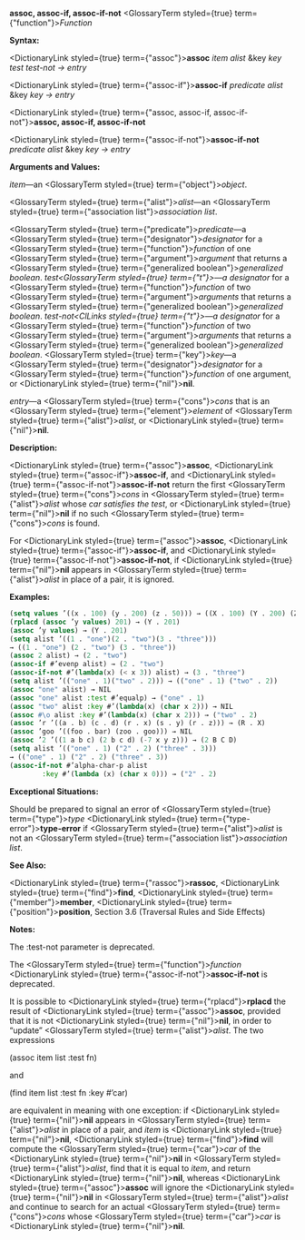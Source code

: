 **assoc, assoc-if, assoc-if-not** <GlossaryTerm styled={true} term={"function"}><i>Function</i></GlossaryTerm> 



**Syntax:** 



<DictionaryLink styled={true} term={"assoc"}><b>assoc</b></DictionaryLink> *item alist* &amp;key *key test test-not → entry* 



<DictionaryLink styled={true} term={"assoc-if"}><b>assoc-if</b></DictionaryLink> *predicate alist* &amp;key *key → entry* 







 



 



<DictionaryLink styled={true} term={"assoc, assoc-if, assoc-if-not"}><b>assoc, assoc-if, assoc-if-not</b></DictionaryLink> 



<DictionaryLink styled={true} term={"assoc-if-not"}><b>assoc-if-not</b></DictionaryLink> *predicate alist* &amp;key *key → entry* 



**Arguments and Values:** 



*item*—an <GlossaryTerm styled={true} term={"object"}><i>object</i></GlossaryTerm>. 



<GlossaryTerm styled={true} term={"alist"}><i>alist</i></GlossaryTerm>—an <GlossaryTerm styled={true} term={"association list"}><i>association list</i></GlossaryTerm>. 



<GlossaryTerm styled={true} term={"predicate"}><i>predicate</i></GlossaryTerm>—a <GlossaryTerm styled={true} term={"designator"}><i>designator</i></GlossaryTerm> for a <GlossaryTerm styled={true} term={"function"}><i>function</i></GlossaryTerm> of one <GlossaryTerm styled={true} term={"argument"}><i>argument</i></GlossaryTerm> that returns a <GlossaryTerm styled={true} term={"generalized boolean"}><i>generalized boolean</i></GlossaryTerm>. *test<GlossaryTerm styled={true} term={"t"}><i>—a </i></ClLinks>designator* for a <GlossaryTerm styled={true} term={"function"}><i>function</i></GlossaryTerm> of two <GlossaryTerm styled={true} term={"argument"}><i>arguments</i></GlossaryTerm> that returns a <GlossaryTerm styled={true} term={"generalized boolean"}><i>generalized boolean</i></GlossaryTerm>. *test-not<ClLinks styled={true} term={"t"}><i>—a </i></GlossaryTerm>designator* for a <GlossaryTerm styled={true} term={"function"}><i>function</i></GlossaryTerm> of two <GlossaryTerm styled={true} term={"argument"}><i>arguments</i></GlossaryTerm> that returns a <GlossaryTerm styled={true} term={"generalized boolean"}><i>generalized boolean</i></GlossaryTerm>. <GlossaryTerm styled={true} term={"key"}><i>key</i></GlossaryTerm>—a <GlossaryTerm styled={true} term={"designator"}><i>designator</i></GlossaryTerm> for a <GlossaryTerm styled={true} term={"function"}><i>function</i></GlossaryTerm> of one argument, or <DictionaryLink styled={true} term={"nil"}><b>nil</b></DictionaryLink>. 



*entry*—a <GlossaryTerm styled={true} term={"cons"}><i>cons</i></GlossaryTerm> that is an <GlossaryTerm styled={true} term={"element"}><i>element</i></GlossaryTerm> of <GlossaryTerm styled={true} term={"alist"}><i>alist</i></GlossaryTerm>, or <DictionaryLink styled={true} term={"nil"}><b>nil</b></DictionaryLink>. 



**Description:** 



<DictionaryLink styled={true} term={"assoc"}><b>assoc</b></DictionaryLink>, <DictionaryLink styled={true} term={"assoc-if"}><b>assoc-if</b></DictionaryLink>, and <DictionaryLink styled={true} term={"assoc-if-not"}><b>assoc-if-not</b></DictionaryLink> return the first <GlossaryTerm styled={true} term={"cons"}><i>cons</i></GlossaryTerm> in <GlossaryTerm styled={true} term={"alist"}><i>alist</i></GlossaryTerm> whose *car satisfies the test*, or <DictionaryLink styled={true} term={"nil"}><b>nil</b></DictionaryLink> if no such <GlossaryTerm styled={true} term={"cons"}><i>cons</i></GlossaryTerm> is found. 



For <DictionaryLink styled={true} term={"assoc"}><b>assoc</b></DictionaryLink>, <DictionaryLink styled={true} term={"assoc-if"}><b>assoc-if</b></DictionaryLink>, and <DictionaryLink styled={true} term={"assoc-if-not"}><b>assoc-if-not</b></DictionaryLink>, if <DictionaryLink styled={true} term={"nil"}><b>nil</b></DictionaryLink> appears in <GlossaryTerm styled={true} term={"alist"}><i>alist</i></GlossaryTerm> in place of a pair, it is ignored. 

**Examples:**
```lisp
(setq values ’((x . 100) (y . 200) (z . 50))) → ((X . 100) (Y . 200) (Z . 50)) (assoc ’y values) → (Y . 200) 
(rplacd (assoc ’y values) 201) → (Y . 201) 
(assoc ’y values) → (Y . 201) 
(setq alist ’((1 . "one")(2 . "two")(3 . "three"))) 
→ ((1 . "one") (2 . "two") (3 . "three")) 
(assoc 2 alist) → (2 . "two") 
(assoc-if #’evenp alist) → (2 . "two") 
(assoc-if-not #’(lambda(x) (< x 3)) alist) → (3 . "three") 
(setq alist ’(("one" . 1)("two" . 2))) → (("one" . 1) ("two" . 2)) 
(assoc "one" alist) → NIL 
(assoc "one" alist :test #’equalp) → ("one" . 1) 
(assoc "two" alist :key #’(lambda(x) (char x 2))) → NIL 
(assoc #\o alist :key #’(lambda(x) (char x 2))) → ("two" . 2) 
(assoc ’r ’((a . b) (c . d) (r . x) (s . y) (r . z))) → (R . X) 
(assoc ’goo ’((foo . bar) (zoo . goo))) → NIL 
(assoc ’2 ’((1 a b c) (2 b c d) (-7 x y z))) → (2 B C D) 
(setq alist ’(("one" . 1) ("2" . 2) ("three" . 3))) 
→ (("one" . 1) ("2" . 2) ("three" . 3)) 
(assoc-if-not #’alpha-char-p alist 
		:key #’(lambda (x) (char x 0))) → ("2" . 2) 


```
**Exceptional Situations:** 



Should be prepared to signal an error of <GlossaryTerm styled={true} term={"type"}><i>type</i></GlossaryTerm> <DictionaryLink styled={true} term={"type-error"}><b>type-error</b></DictionaryLink> if <GlossaryTerm styled={true} term={"alist"}><i>alist</i></GlossaryTerm> is not an <GlossaryTerm styled={true} term={"association list"}><i>association list</i></GlossaryTerm>. 



**See Also:** 



<DictionaryLink styled={true} term={"rassoc"}><b>rassoc</b></DictionaryLink>, <DictionaryLink styled={true} term={"find"}><b>find</b></DictionaryLink>, <DictionaryLink styled={true} term={"member"}><b>member</b></DictionaryLink>, <DictionaryLink styled={true} term={"position"}><b>position</b></DictionaryLink>, Section 3.6 (Traversal Rules and Side Effects) 



**Notes:** 



The :test-not parameter is deprecated. 



The <GlossaryTerm styled={true} term={"function"}><i>function</i></GlossaryTerm> <DictionaryLink styled={true} term={"assoc-if-not"}><b>assoc-if-not</b></DictionaryLink> is deprecated. 



It is possible to <DictionaryLink styled={true} term={"rplacd"}><b>rplacd</b></DictionaryLink> the result of <DictionaryLink styled={true} term={"assoc"}><b>assoc</b></DictionaryLink>, provided that it is not <DictionaryLink styled={true} term={"nil"}><b>nil</b></DictionaryLink>, in order to “update” <GlossaryTerm styled={true} term={"alist"}><i>alist</i></GlossaryTerm>. The two expressions 



(assoc item list :test fn) 



and 



(find item list :test fn :key #’car) 



are equivalent in meaning with one exception: if <DictionaryLink styled={true} term={"nil"}><b>nil</b></DictionaryLink> appears in <GlossaryTerm styled={true} term={"alist"}><i>alist</i></GlossaryTerm> in place of a pair, and *item* is <DictionaryLink styled={true} term={"nil"}><b>nil</b></DictionaryLink>, <DictionaryLink styled={true} term={"find"}><b>find</b></DictionaryLink> will compute the <GlossaryTerm styled={true} term={"car"}><i>car</i></GlossaryTerm> of the <DictionaryLink styled={true} term={"nil"}><b>nil</b></DictionaryLink> in <GlossaryTerm styled={true} term={"alist"}><i>alist</i></GlossaryTerm>, find that it is equal to *item*, and return <DictionaryLink styled={true} term={"nil"}><b>nil</b></DictionaryLink>, whereas <DictionaryLink styled={true} term={"assoc"}><b>assoc</b></DictionaryLink> will ignore the <DictionaryLink styled={true} term={"nil"}><b>nil</b></DictionaryLink> in <GlossaryTerm styled={true} term={"alist"}><i>alist</i></GlossaryTerm> and continue to search for an actual <GlossaryTerm styled={true} term={"cons"}><i>cons</i></GlossaryTerm> whose <GlossaryTerm styled={true} term={"car"}><i>car</i></GlossaryTerm> is <DictionaryLink styled={true} term={"nil"}><b>nil</b></DictionaryLink>. 



